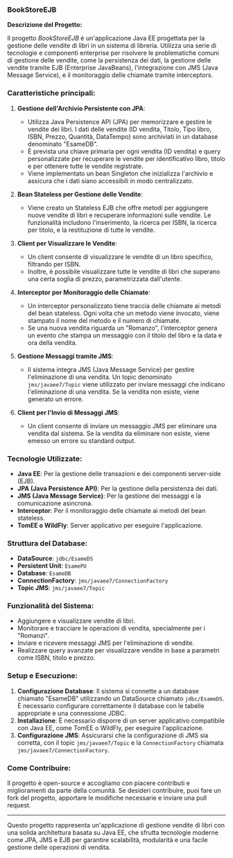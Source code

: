 ### BookStoreEJB
**Descrizione del Progetto:**

Il progetto *BookStoreEJB* è un'applicazione Java EE progettata per la gestione delle vendite di libri in un sistema di libreria. Utilizza una serie di tecnologie e componenti enterprise per risolvere le problematiche comuni di gestione delle vendite, come la persistenza dei dati, la gestione delle vendite tramite EJB (Enterprise JavaBeans), l'integrazione con JMS (Java Message Service), e il monitoraggio delle chiamate tramite interceptors.

### Caratteristiche principali:
1. **Gestione dell'Archivio Persistente con JPA**:
   - Utilizza Java Persistence API (JPA) per memorizzare e gestire le vendite dei libri. I dati delle vendite (ID vendita, Titolo, Tipo libro, ISBN, Prezzo, Quantità, DataTempo) sono archiviati in un database denominato "EsameDB".
   - È prevista una chiave primaria per ogni vendita (ID vendita) e query personalizzate per recuperare le vendite per identificativo libro, titolo e per ottenere tutte le vendite registrate.
   - Viene implementato un bean Singleton che inizializza l'archivio e assicura che i dati siano accessibili in modo centralizzato.

2. **Bean Stateless per Gestione delle Vendite**:
   - Viene creato un Stateless EJB che offre metodi per aggiungere nuove vendite di libri e recuperare informazioni sulle vendite. Le funzionalità includono l'inserimento, la ricerca per ISBN, la ricerca per titolo, e la restituzione di tutte le vendite.

3. **Client per Visualizzare le Vendite**:
   - Un client consente di visualizzare le vendite di un libro specifico, filtrando per ISBN.
   - Inoltre, è possibile visualizzare tutte le vendite di libri che superano una certa soglia di prezzo, parametrizzata dall'utente.

4. **Interceptor per Monitoraggio delle Chiamate**:
   - Un interceptor personalizzato tiene traccia delle chiamate ai metodi del bean stateless. Ogni volta che un metodo viene invocato, viene stampato il nome del metodo e il numero di chiamate. 
   - Se una nuova vendita riguarda un "Romanzo", l'interceptor genera un evento che stampa un messaggio con il titolo del libro e la data e ora della vendita.

5. **Gestione Messaggi tramite JMS**:
   - Il sistema integra JMS (Java Message Service) per gestire l'eliminazione di una vendita. Un topic denominato `jms/javaee7/Topic` viene utilizzato per inviare messaggi che indicano l'eliminazione di una vendita. Se la vendita non esiste, viene generato un errore.

6. **Client per l'Invio di Messaggi JMS**:
   - Un client consente di inviare un messaggio JMS per eliminare una vendita dal sistema. Se la vendita da eliminare non esiste, viene emesso un errore su standard output.

### Tecnologie Utilizzate:
- **Java EE**: Per la gestione delle transazioni e dei componenti server-side (EJB).
- **JPA (Java Persistence API)**: Per la gestione della persistenza dei dati.
- **JMS (Java Message Service)**: Per la gestione dei messaggi e la comunicazione asincrona.
- **Interceptor**: Per il monitoraggio delle chiamate ai metodi del bean stateless.
- **TomEE o WildFly**: Server applicativo per eseguire l'applicazione.

### Struttura del Database:
- **DataSource**: `jdbc/EsameDS`
- **Persistent Unit**: `EsamePU`
- **Database**: `EsameDB`
- **ConnectionFactory**: `jms/javaee7/ConnectionFactory`
- **Topic JMS**: `jms/javaee7/Topic`

### Funzionalità del Sistema:
- Aggiungere e visualizzare vendite di libri.
- Monitorare e tracciare le operazioni di vendita, specialmente per i "Romanzi".
- Inviare e ricevere messaggi JMS per l'eliminazione di vendite.
- Realizzare query avanzate per visualizzare vendite in base a parametri come ISBN, titolo e prezzo.

### Setup e Esecuzione:
1. **Configurazione Database**: Il sistema si connette a un database chiamato "EsameDB" utilizzando un DataSource chiamato `jdbc/EsameDS`. È necessario configurare correttamente il database con le tabelle appropriate e una connessione JDBC.
2. **Installazione**: È necessario disporre di un server applicativo compatibile con Java EE, come TomEE o WildFly, per eseguire l'applicazione.
3. **Configurazione JMS**: Assicurarsi che la configurazione di JMS sia corretta, con il topic `jms/javaee7/Topic` e la `ConnectionFactory` chiamata `jms/javaee7/ConnectionFactory`.

### Come Contribuire:
Il progetto è open-source e accogliamo con piacere contributi e miglioramenti da parte della comunità. Se desideri contribuire, puoi fare un fork del progetto, apportare le modifiche necessarie e inviare una pull request.

---

Questo progetto rappresenta un'applicazione di gestione vendite di libri con una solida architettura basata su Java EE, che sfrutta tecnologie moderne come JPA, JMS e EJB per garantire scalabilità, modularità e una facile gestione delle operazioni di vendita.
